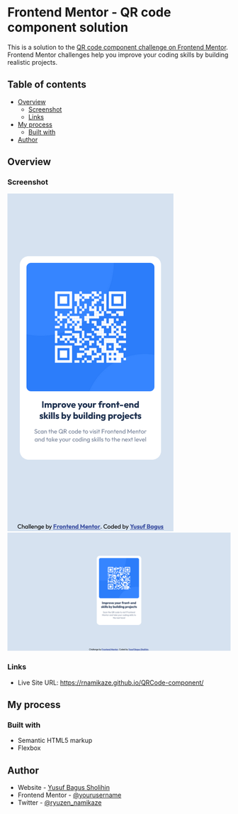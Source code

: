 # Frontend Mentor - QR code component solution

This is a solution to the [QR code component challenge on Frontend Mentor](https://www.frontendmentor.io/challenges/qr-code-component-iux_sIO_H). Frontend Mentor challenges help you improve your coding skills by building realistic projects. 

## Table of contents

- [Overview](#overview)
  - [Screenshot](#screenshot)
  - [Links](#links)
- [My process](#my-process)
  - [Built with](#built-with)
- [Author](#author)

## Overview

### Screenshot

![](./screenshot/375.png)
![](./screenshot/1440.png)

### Links

- Live Site URL: https://rnamikaze.github.io/QRCode-component/

## My process

### Built with

- Semantic HTML5 markup
- Flexbox

## Author

- Website - [Yusuf Bagus Sholihin](https://www.crdrgn.site)
- Frontend Mentor - [@yourusername](https://www.frontendmentor.io/profile/yourusername)
- Twitter - [@ryuzen_namikaze](https://www.twitter.com/ryuzen_namikaze)
